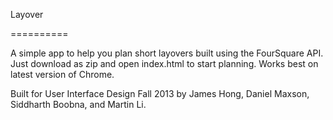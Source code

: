 Layover

==========

A simple app to help you plan short layovers built using the FourSquare API. Just download as zip and open index.html to start planning. Works best on latest version of Chrome. 

Built for User Interface Design Fall 2013 by James Hong, Daniel Maxson, Siddharth Boobna, and Martin Li. 

